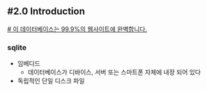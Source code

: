## #2.0 Introduction
[# 이 데이터베이스는 99.9%의 웹사이트에 완벽합니다.](https://www.youtube.com/watch?v=ax-Q1iedXJA)
### sqlite
- 임베디드
	- 데이터베이스가 디바이스, 서버 또는 스마트폰 자체에 내장 되어 있다
- 독립적인 단일 디스크 파일